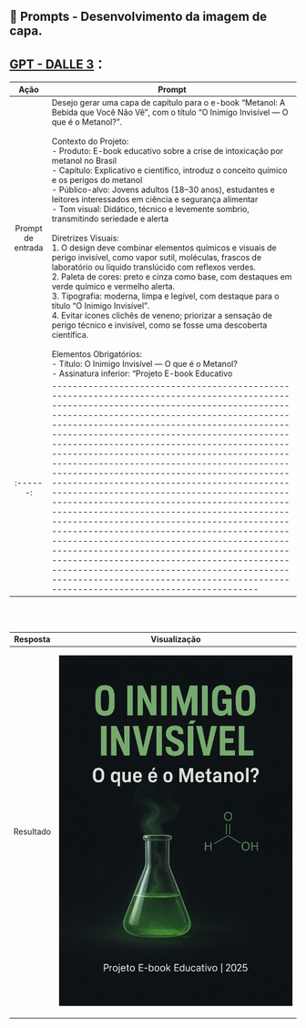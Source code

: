 ## 🧠 Prompts - Desenvolvimento da imagem de capa.

## [GPT - DALLE 3](https://chatgpt.com/)：

|   Ação   | Prompt |
| :------: | ------------------------------------------------------------------------------------------------------------------------------------------------------------------------------------------------------------------------------------------------------------------------------ |
| Prompt de entrada | Desejo gerar uma capa de capítulo para o e-book “Metanol: A Bebida que Você Não Vê”, com o título “O Inimigo Invisível — O que é o Metanol?”. <br><br> Contexto do Projeto: <br> - Produto: E-book educativo sobre a crise de intoxicação por metanol no Brasil <br> - Capítulo: Explicativo e científico, introduz o conceito químico e os perigos do metanol <br> - Público-alvo: Jovens adultos (18–30 anos), estudantes e leitores interessados em ciência e segurança alimentar <br> - Tom visual: Didático, técnico e levemente sombrio, transmitindo seriedade e alerta <br><br> Diretrizes Visuais: <br> 1. O design deve combinar elementos químicos e visuais de perigo invisível, como vapor sutil, moléculas, frascos de laboratório ou líquido translúcido com reflexos verdes. <br> 2. Paleta de cores: preto e cinza como base, com destaques em verde químico e vermelho alerta. <br> 3. Tipografia: moderna, limpa e legível, com destaque para o título “O Inimigo Invisível”. <br> 4. Evitar ícones clichês de veneno; priorizar a sensação de perigo técnico e invisível, como se fosse uma descoberta científica. <br><br> Elementos Obrigatórios: <br> - Título: O Inimigo Invisível — O que é o Metanol? <br> - Assinatura inferior: “Projeto E-book Educativo | 2025” <br> - Formato: A3 (vertical) <br><br> Tarefa: Gere uma descrição detalhada e pronta para IA generativa (DALL·E 3), que produza uma capa de capítulo visualmente coesa com as anteriores, realista e impactante, representando o perigo invisível do metanol de forma científica e educativa. |
| :------: | ---------------------------------------------------------------------------------------------------------------------------------------------------------------------------------------------------------------------------------------------------------------------------------------------------------------------------------------------------------------------------------------------------------------------------------------------------------------------------------------------------------------------------------------------------------------------------------------------------------------------------------------------------------------------------------------------------------------------------------------------------------------------------------------------------------------------------------------------------------------------------------------------------------------------------------------------------------------------------------------------------------------------------------------------- |

</br> </br>

| Resposta | Visualização |
| :------: | ------------------------------------------------------------------------------------------------------------------------------------------------------------------------------------------------------------------------------------------------------------------------------ |
| Resultado | <p align="center"><img src="../assets/img/cover-images/gpt-walle3/ChatGPT Image chapter2-ebook.png" alt="Capa do podcast Conexão Criativa" width="100%"></p> |